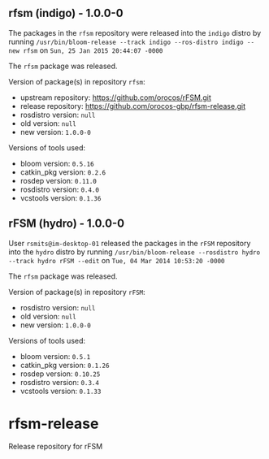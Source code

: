 ## rfsm (indigo) - 1.0.0-0

The packages in the `rfsm` repository were released into the `indigo` distro by running `/usr/bin/bloom-release --track indigo --ros-distro indigo --new rfsm` on `Sun, 25 Jan 2015 20:44:07 -0000`

The `rfsm` package was released.

Version of package(s) in repository `rfsm`:
- upstream repository: https://github.com/orocos/rFSM.git
- release repository: https://github.com/orocos-gbp/rfsm-release.git
- rosdistro version: `null`
- old version: `null`
- new version: `1.0.0-0`

Versions of tools used:
- bloom version: `0.5.16`
- catkin_pkg version: `0.2.6`
- rosdep version: `0.11.0`
- rosdistro version: `0.4.0`
- vcstools version: `0.1.36`


## rFSM (hydro) - 1.0.0-0

User `rsmits@im-desktop-01` released the packages in the `rFSM` repository into the `hydro` distro by running `/usr/bin/bloom-release --rosdistro hydro --track hydro rFSM --edit` on `Tue, 04 Mar 2014 10:53:20 -0000`

The `rfsm` package was released.

Version of package(s) in repository `rFSM`:
- rosdistro version: `null`
- old version: `null`
- new version: `1.0.0-0`

Versions of tools used:
- bloom version: `0.5.1`
- catkin_pkg version: `0.1.26`
- rosdep version: `0.10.25`
- rosdistro version: `0.3.4`
- vcstools version: `0.1.33`


rfsm-release
============

Release repository for rFSM
